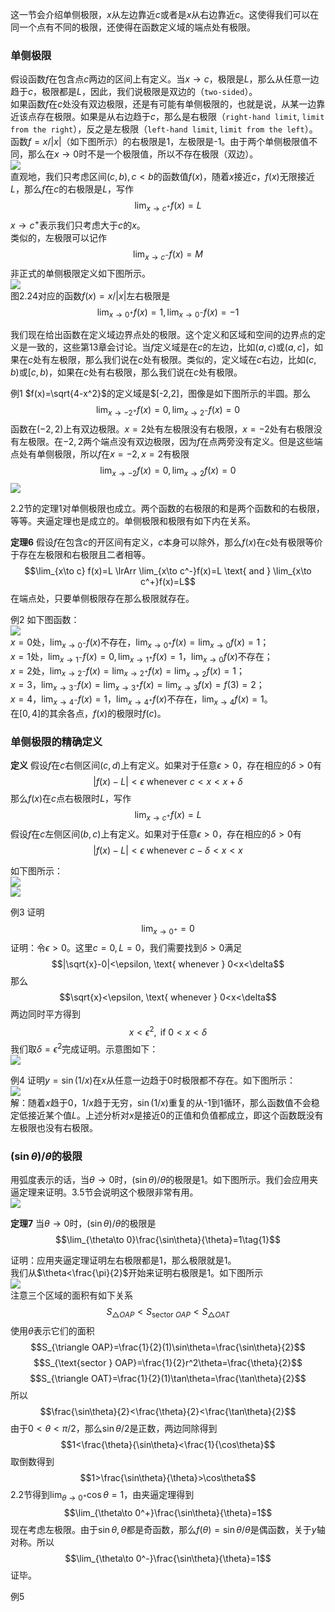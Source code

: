 这一节会介绍单侧极限，$x$从左边靠近$c$或者是$x$从右边靠近$c$。这使得我们可以在同一个点有不同的极限，还使得在函数定义域的端点处有极限。

### 单侧极限
假设函数$f$在包含点$c$两边的区间上有定义。当$x\to c$，极限是$L$，那么从任意一边趋于$c$，极限都是$L$，因此，我们说极限是双边的（`two-sided`）。  
如果函数$f$在$c$处没有双边极限，还是有可能有单侧极限的，也就是说，从某一边靠近该点存在极限。如果是从右边趋于$c$，那么是右极限（`right-hand limit`, `limit from the right`），反之是左极限（`left-hand limit`, `limit from the left`）。  
函数$f=x/|x|$（如下图所示）的右极限是1，左极限是-1。由于两个单侧极限值不同，那么在$x\to 0$时不是一个极限值，所以不存在极限（双边）。  
![](040.010.png)  
直观地，我们只考虑区间$(c, b), c<b$的函数值$f(x)$，随着$x$接近$c$，$f(x)$无限接近$L$，那么$f$在$c$的右极限是$L$，写作
$$\lim_{x\to c^+}f(x)=L$$
$x\to c^+$表示我们只考虑大于$c$的$x$。  
类似的，左极限可以记作
$$\lim_{x\to c^-}f(x)=M$$
非正式的单侧极限定义如下图所示。  
![](040.020.png)  
图2.24对应的函数$f(x)=x/|x|$左右极限是
$$\lim_{x\to 0^+}f(x)=1,\lim_{x\to 0^-}f(x)=-1$$

我们现在给出函数在定义域边界点处的极限。这个定义和区域和空间的边界点的定义是一致的，这些第13章会讨论。当$f$定义域是在$c$的左边，比如$(a,c)$或$(a,c]$，如果在$c$处有左极限，那么我们说在$c$处有极限。类似的，定义域在$c$右边，比如$(c,b)$或$[c,b)$，如果在$c$处有右极限，那么我们说在$c$处有极限。

例1 $f(x)=\sqrt{4-x^2}$的定义域是$[-2,2]，图像是如下图所示的半圆。那么
$$\lim_{x\to -2^+}f(x)=0, \lim_{x\to 2^-}f(x)=0$$
函数在$(-2,2)$上有双边极限。$x=2$处有左极限没有右极限，$x=-2$处有右极限没有左极限。在$-2,2$两个端点没有双边极限，因为$f$在点两旁没有定义。但是这些端点处有单侧极限，所以$f$在$x=-2,x=2$有极限
$$\lim_{x\to -2}f(x)=0, \lim_{x\to 2}f(x)=0$$
![](040.030.png)

2.2节的定理1对单侧极限也成立。两个函数的右极限的和是两个函数和的右极限，等等。夹逼定理也是成立的。单侧极限和极限有如下内在关系。

**定理6** 假设$f$在包含$c$的开区间有定义，$c$本身可以除外，那么$f(x)$在$c$处有极限等价于存在左极限和右极限且二者相等。
$$\lim_{x\to c} f(x)=L \lrArr \lim_{x\to c^-}f(x)=L \text{ and } \lim_{x\to c^+}f(x)=L$$
在端点处，只要单侧极限存在那么极限就存在。

例2 如下图函数：  
![](040.040.png)  
$x=0$处，$\lim_{x\to 0^-}f(x)$不存在，$\lim_{x\to 0^+}f(x)=\lim_{x\to 0}f(x)=1$；  
$x=1$处，$\lim_{x\to 1^-}f(x)=0, \lim_{x\to 1^+}f(x)=1$，$\lim_{x\to 0}f(x)$不存在；  
$x=2$处，$\lim_{x\to 2^-}f(x)=\lim_{x\to 2^+}f(x)=\lim_{x\to 2}f(x)=1$；  
$x=3$，$\lim_{x\to 3^-}f(x)=\lim_{x\to 3^+}f(x)=\lim_{x\to 3}f(x)=f(3)=2$；  
$x=4$，$\lim_{x\to 4^-}f(x)=1$，$\lim_{x\to 4^+}f(x)$不存在，$\lim_{x\to 4}f(x)=1$。  
在$[0,4]$的其余各点，$f(x)$的极限时$f(c)$。

### 单侧极限的精确定义
**定义** 假设$f$在$c$右侧区间$(c,d)$上有定义。如果对于任意$\epsilon>0$，存在相应的$\delta>0$有
$$|f(x)-L|<\epsilon \text{ whenever } c<x<x+\delta$$
那么$f(x)$在$c$点右极限时$L$，写作
$$\lim_{x\to c^+}f(x)=L$$
假设$f$在$c$左侧区间$(b,c)$上有定义。如果对于任意$\epsilon>0$，存在相应的$\delta>0$有
$$|f(x)-L|<\epsilon \text{ whenever } c-\delta<x<x$$

如下图所示：  
![](040.050.png)  
![](040.060.png)

例3 证明
$$\lim_{x\to 0^+}=0$$
证明：令$\epsilon>0$。这里$c=0,L=0$，我们需要找到$\delta>0$满足
$$|\sqrt{x}-0|<\epsilon, \text{ whenever } 0<x<\delta$$
那么
$$\sqrt{x}<\epsilon, \text{ whenever } 0<x<\delta$$
两边同时平方得到
$$x<\epsilon^2, \text{ if } 0<x<\delta$$
我们取$\delta=\epsilon^2$完成证明。示意图如下：  
![](040.070.png)

例4 证明$y=\sin(1/x)$在$x$从任意一边趋于0时极限都不存在。如下图所示：  
![](040.080.png)  
解：随着$x$趋于0，$1/x$趋于无穷，$\sin(1/x)$重复的从-1到1循环，那么函数值不会稳定低接近某个值$L$。上述分析对$x$是接近0的正值和负值都成立，即这个函数既没有左极限也没有右极限。

### $(\sin\theta)/\theta$的极限
用弧度表示的话，当$\theta\to 0$时，$(\sin\theta)/\theta$的极限是1。如下图所示。我们会应用夹逼定理来证明。3.5节会说明这个极限非常有用。  
![](040.090.png)

**定理7** 当$\theta\to 0$时，$(\sin\theta)/\theta$的极限是
$$\lim_{\theta\to 0}\frac{\sin\theta}{\theta}=1\tag{1}$$

证明：应用夹逼定理证明左右极限都是1，那么极限就是1。  
我们从$\theta<\frac{\pi}{2}$开始来证明右极限是1。如下图所示  
![](040.100.png)  
注意三个区域的面积有如下关系
$$S_{\triangle OAP}<S_{\text{sector } OAP}<S_{\triangle OAT}$$
使用$\theta$表示它们的面积
$$S_{\triangle OAP}=\frac{1}{2}(1)\sin\theta=\frac{\sin\theta}{2}$$
$$S_{\text{sector } OAP}=\frac{1}{2}r^2\theta=\frac{\theta}{2}$$
$$S_{\triangle OAT}=\frac{1}{2}(1)\tan\theta=\frac{\tan\theta}{2}$$
所以
$$\frac{\sin\theta}{2}<\frac{\theta}{2}<\frac{\tan\theta}{2}$$
由于$0<\theta<\pi/2$，那么$\sin\theta/2$是正数，两边同除得到
$$1<\frac{\theta}{\sin\theta}<\frac{1}{\cos\theta}$$
取倒数得到
$$1>\frac{\sin\theta}{\theta}>\cos\theta$$
2.2节得到$\lim_{\theta\to 0^+}\cos\theta=1$，由夹逼定理得到
$$\lim_{\theta\to 0^+}\frac{\sin\theta}{\theta}=1$$
现在考虑左极限。由于$\sin\theta,\theta$都是奇函数，那么$f(\theta)=\sin\theta/\theta$是偶函数，关于$y$轴对称。所以
$$\lim_{\theta\to 0^-}\frac{\sin\theta}{\theta}=1$$
证毕。

例5 
